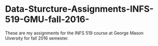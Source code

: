 # Data-Sturcture-Assignments-INFS-519-GMU-fall-2016-
These are my assignments for the INFS 519 course at George Mason Uiversity for fall 2016 semester.
